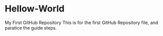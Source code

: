 # Hellow-World
My First GitHub Repository
This is for the first GitHub Repository file, and paratice the guide steps.
